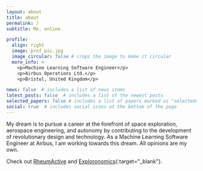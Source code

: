 ```yaml
---
layout: about
title: about
permalink: /
subtitle: Me, online.

profile:
  align: right
  image: prof_pic.jpg
  image_circular: false # crops the image to make it circular
  more_info: >
    <p>Machine Learning Software Engineer</p>
    <p>Airbus Operations Ltd.</p>
    <p>Bristol, United Kingdom</p>

news: false  # includes a list of news items
latest_posts: false  # includes a list of the newest posts
selected_papers: false # includes a list of papers marked as "selected={true}"
social: true  # includes social icons at the bottom of the page
---
```


My dream is to pursue a career at the forefront of space exploration, aerospace engineering, and autonomy by contributing to the development of revolutionary design and technology. As a Machine Learning Software Engineer at Airbus, I am working towards this dream. All opinions are my own.

Check out [RheumActive](https://patrickcapaldo.github.io/projects/rheumactive/) and [Exploronomics](https://patrickcapaldo.github.io/exploronomics/){:target="_blank"}.
